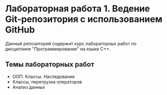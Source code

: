 # Лабораторная работа 1. Ведение Git-репозитория с использованием GitHub

Данный репозиторий содержит курс лабораторных работ по дисциплине "Программирование" на языке C++.

## Темы лабораторных работ

- ООП. Классы. Наследование
- Классы, перегрузка операторов
- Анализ данных

